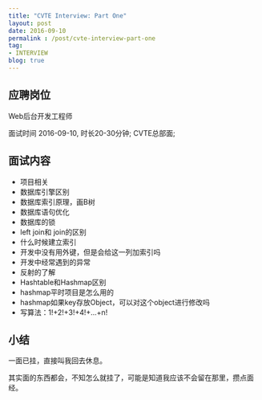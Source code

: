 ```yaml
---
title: "CVTE Interview: Part One"
layout: post
date: 2016-09-10
permalink : /post/cvte-interview-part-one
tag:
- INTERVIEW
blog: true
---
```


## 应聘岗位

Web后台开发工程师

面试时间 2016-09-10, 时长20-30分钟; CVTE总部面;


## 面试内容

- 项目相关
- 数据库引擎区别
- 数据库索引原理，画B树
- 数据库语句优化
- 数据库的锁
- left join和 join的区别
- 什么时候建立索引
- 开发中没有用外键，但是会给这一列加索引吗
- 开发中经常遇到的异常
- 反射的了解
- Hashtable和Hashmap区别
- hashmap平时项目是怎么用的
- hashmap如果key存放Object，可以对这个object进行修改吗
- 写算法：1!+2!+3!+4!+...+n!


## 小结

一面已挂，直接叫我回去休息。

其实面的东西都会，不知怎么就挂了，可能是知道我应该不会留在那里，攒点面经。